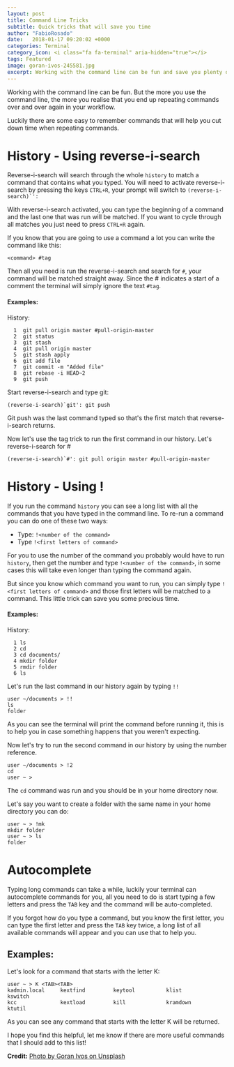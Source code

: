 ```yaml
---
layout: post
title: Command Line Tricks
subtitle: Quick tricks that will save you time
author: "FabioRosado"
date:   2018-01-17 09:20:02 +0000
categories: Terminal
category_icon: <i class="fa fa-terminal" aria-hidden="true"></i>
tags: Featured
image: goran-ivos-245581.jpg
excerpt: Working with the command line can be fun and save you plenty of time. These tricks will help you save even more time when you have to repeat commands. 
---
```


Working with the command line can be fun. But the more you use the command line, the more you realise that you end up repeating commands over and over again in your workflow.

Luckily there are some easy to remember commands that will help you cut down time when repeating commands.

# History  - Using reverse-i-search
Reverse-i-search will search through the whole `history` to match a command that contains what you typed. You will need to activate reverse-i-search by pressing the keys `CTRL+R`, your prompt will switch to ```(reverse-i-search)`':```

With reverse-i-search activated, you can type the beginning of a command and the last one that was run will be matched. If you want to cycle through all matches you just need to press `CTRL+R` again.

If you know that you are going to use a command a lot you can write the command like this:
 
 ```<command> #tag```

Then all you need is run the reverse-i-search and search for `#`, your command will be matched straight away. Since the # indicates a start of a comment the terminal will simply ignore the text `#tag`.

#### Examples:

History:
```
  1  git pull origin master #pull-origin-master
  2  git status
  3  git stash
  4  git pull origin master
  5  git stash apply
  6  git add file
  7  git commit -m "Added file"
  8  git rebase -i HEAD~2
  9  git push
```

Start reverse-i-search and type git:

```
(reverse-i-search)`git': git push
```

Git push was the last command typed so that's the first match that reverse-i-search returns.

Now let's use the tag trick to run the first command in our history. Let's reverse-i-search for #

```
(reverse-i-search)`#': git pull origin master #pull-origin-master
```


# History - Using !
If you run the command `history` you can see a long list with all the commands that you have typed in the command line. To re-run a command you can do one of these two ways:
- Type: `!<number of the command>`
- Type `!<first letters of command>`

For you to use the number of the command you probably would have to run `history`, then get the number and type `!<number of the command>`, in some cases this will take even longer than typing the command again. 

But since you know which command you want to run, you can simply type `!<first letters of command>` and those first letters will be matched to a command. This little trick can save you some precious time.

#### Examples:

History:
```
  1 ls
  2 cd
  3 cd documents/
  4 mkdir folder
  5 rmdir folder
  6 ls
```

Let's run the last command in our history again by typing `!!`

``` 
user ~/documents > !!
ls
folder
```

As you can see the terminal will print the command before running it, this is to help you in case something happens that you weren't expecting.

Now let's try to run the second command in our history by using the number reference.

```
user ~/documents > !2
cd
user ~ >
```
The `cd` command was run and you should be in your home directory now.

Let's say you want to create a folder with the same name in your home directory you can do:

```
user ~ > !mk
mkdir folder
user ~ > ls
folder
```


# Autocomplete
Typing long commands can take a while, luckily your terminal can autocomplete commands for you, all you need to do is start typing a few letters and press the `TAB` key and the command will be auto-completed.

If you forgot how do you type a command, but you know the first letter, you can type the first letter and press the `TAB` key twice, a long list of all available commands will appear and you can use that to help you.


## Examples:
Let's look for a command that starts with the letter K:

```
user ~ > K <TAB><TAB>
kadmin.local     kextfind         keytool          klist            kswitch
kcc              kextload         kill             kramdown         ktutil
```

As you can see any command that starts with the letter K will be returned.

I hope you find this helpful, let me know if there are more useful commands that I should add to this list!


**Credit:** [Photo by Goran Ivos on Unsplash](https://unsplash.com/@goran_ivos)